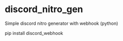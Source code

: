 # discord_nitro_gen
Simple discord nitro generator with webhook (python)


pip install discord_webhook
